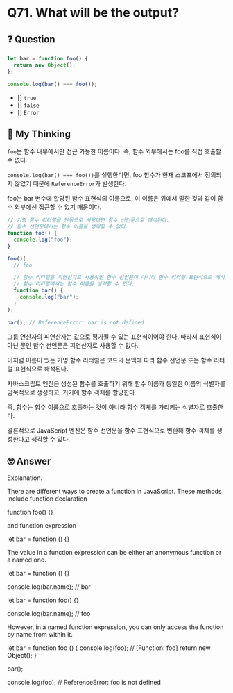 # Q71. What will be the output?

## ❓ Question

```js
let bar = function foo() {
  return new Object();
};

console.log(bar() === foo());
```

- [] `true`
- [] `false`
- [] `Error`

## 🤔 My Thinking

`foo`는 함수 내부에서만 접근 가능한 이름이다. 즉, 함수 외부에서는 foo를 직접 호출할 수 없다.

`console.log(bar() === foo())`를 실행한다면, foo 함수가 현재 스코프에서 정의되지 않았기 때문에 `ReferenceError`가 발생한다.

foo는 bar 변수에 할당된 함수 표현식의 이름으로, 이 이름은 위에서 말한 것과 같이 함수 외부에선 접근할 수 없기 때문이다.

```js
// 기명 함수 리터럴을 단독으로 사용하면 함수 선언문으로 해석된다.
// 함수 선언문에서는 함수 이름을 생략할 수 없다.
function foo() {
  console.log("foo");
}

foo()(
  // foo

  // 함수 리터럴을 피연산자로 사용하면 함수 선언문이 아니라 함수 리터럴 표현식으로 해석된다.
  // 함수 리터럴에서는 함수 이름을 생략할 수 있다.
  function bar() {
    console.log("bar");
  }
);

bar(); // ReferenceError: bar is not defined
```

그룹 연산자의 피연산자는 값으로 평가될 수 있는 표현식이어야 한다. 따라서 표현식이 아닌 문인 함수 선언문은 피연산자로 사용할 수 없다.

이처럼 이름이 있는 기명 함수 리터럴은 코드의 문맥에 따라 함수 선언문 또는 함수 리터럴 표현식으로 해석된다.

자바스크립트 엔진은 생성된 함수를 호출하기 위해 함수 이름과 동일한 이름의 식별자를 암묵적으로 생성하고, 거기에 함수 객체를 할당한다.

즉, 함수는 함수 이름으로 호출하는 것이 아니라 함수 객체를 가리키는 식별자로 호출한다.

결론적으로 JavaScript 엔진은 함수 선언문을 함수 표현식으로 변환해 함수 객체를 생성한다고 생각할 수 있다.

## 🤓 Answer

Explanation.

There are different ways to create a function in JavaScript. These methods include function declaration

function foo() {}

and function expression

let bar = function () {}

The value in a function expression can be either an anonymous function or a named one.

let bar = function () {}

console.log(bar.name); // bar

let bar = function foo() {}

console.log(bar.name); // foo

However, in a named function expression, you can only access the function by name from within it.

let bar = function foo () {
console.log(foo); // [Function: foo]
return new Object();
}

bar();

console.log(foo); // ReferenceError: foo is not defined
